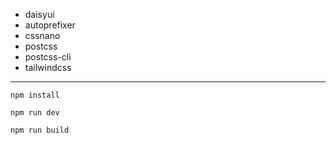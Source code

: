 - daisyui
- autoprefixer
- cssnano
- postcss
- postcss-cli
- tailwindcss

---

```
npm install
```

```
npm run dev
```

```
npm run build
```

